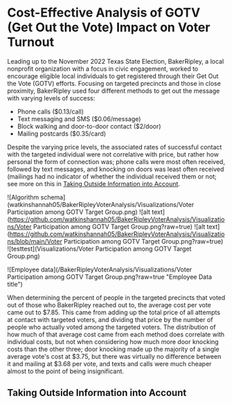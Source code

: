 # Cost-Effective Analysis of GOTV (Get Out the Vote) Impact on Voter Turnout

Leading up to the November 2022 Texas State Election, BakerRipley, a local nonprofit organization with a focus in civic engagement, worked to encourage eligible local individuals to get registered through their Get Out the Vote (GOTV) efforts. Focusing on targeted precincts and those in close proximity, BakerRipley used four different methods to get out the message with varying levels of success:

* Phone calls ($0.13/call)
* Text messaging and SMS ($0.06/message)
* Block walking and door-to-door contact ($2/door)
* Mailing postcards ($0.35/card)

Despite the varying price levels, the associated rates of successful contact with the targeted individual were not correlative with price, but rather how personal the form of connection was; phone calls were most often received, followed by text messages, and knocking on doors was least often received (mailings had no indicator of whether the individual received them or not; see more on this in [Taking Outside Information into Account](#taking-outside-information-into-account).

![Algorithm schema](watkinshannah05/BakerRipleyVoterAnalysis/Visualizations/Voter Participation among GOTV Target Group.png)
![alt text](https://github.com/watkinshannah05/BakerRipleyVoterAnalysis/Visualizations/Voter Participation among GOTV Target Group.png?raw=true)
![alt text](https://github.com/watkinshannah05/BakerRipleyVoterAnalysis/Visualizations/blob/main/Voter Participation among GOTV Target Group.png?raw=true)
![testtest](Visualizations/Voter Participation among GOTV Target Group.png)

![Employee data](/BakerRipleyVoterAnalysis/Visualizations/Voter Participation among GOTV Target Group.png?raw=true "Employee Data title")


When determining the percent of people in the targeted precincts that voted out of those who BakerRipley reached out to, the average cost per vote came out to $7.85. This came from adding up the total price of all attempts at contact with targeted voters, and dividing that price by the number of people who actually voted among the targeted voters. The distribution of how much of that average cost came from each method does correlate with individual costs, but not when considering how much more door knocking costs than the other three; door knocking made up the majority of a single average vote's cost at $3.75, but there was virtually no difference between it and mailing at $3.68 per vote, and texts and calls were much cheaper almost to the point of being insignificant.

## Taking Outside Information into Account

